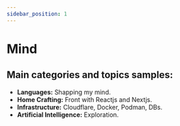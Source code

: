 ```yaml
---
sidebar_position: 1
---
```


# Mind

## Main categories and topics samples:
* **Languages:** Shapping my mind.
* **Home Crafting:** Front with Reactjs and Nextjs.
* **Infrastructure:** Cloudflare, Docker, Podman, DBs.
* **Artificial Intelligence:** Exploration.